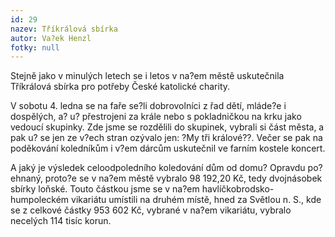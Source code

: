 ```yaml
---
id: 29
nazev: Tříkrálová sbírka
autor: Va?ek Henzl
fotky: null
---
```

Stejně jako v minulých letech se i letos v na?em městě uskutečnila Tříkrálová sbírka pro potřeby České katolické charity.<p>
V sobotu 4. ledna se na faře se?li dobrovolníci z řad dětí, mláde?e i dospělých, a? u? přestrojeni za krále nebo s pokladničkou na krku jako vedoucí skupinky. Zde jsme se rozdělili do skupinek, vybrali si část města, a pak u? se jen ze v?ech stran ozývalo jen: ?My tři králové??. Večer se pak na poděkování koledníkům i v?em dárcům uskutečnil ve farním kostele koncert.<p>
A jaký je výsledek celoodpoledního koledování dům od domu? Opravdu po?ehnaný, proto?e se v na?em městě vybralo 98 192,20 Kč, tedy dvojnásobek sbírky loňské. Touto částkou jsme se v na?em havlíčkobrodsko-humpoleckém vikariátu umístili na druhém místě, hned za Světlou n. S., kde se z celkové částky 953 602 Kč, vybrané v na?em vikariátu, vybralo necelých 114 tisíc korun. 
